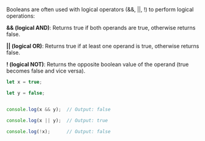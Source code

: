 Booleans are often used with logical operators (&&, ||, !) to perform logical operations:

**&& (logical AND)**: Returns true if both operands are true, otherwise returns false.

**|| (logical OR)**: Returns true if at least one operand is true, otherwise returns false.

**! (logical NOT)**: Returns the opposite boolean value of the operand (true becomes false and vice versa).

```javascript
let x = true;

let y = false;


console.log(x && y);  // Output: false

console.log(x || y);  // Output: true

console.log(!x);      // Output: false
